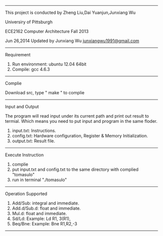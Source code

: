 **********************************************************************
This project is conducted by Zheng Liu,Dai Yuanjun,Junxiang Wu

Universiry of Pittsburgh

ECE2162 Computer Architecture Fall 2013



Jun 26,2014 Updated by Junxiang Wu 
junxiangwu1991@gmail.com

**********************************************************************
Requirement

1. Run environment: ubuntu 12.04 64bit 
2. Compile: gcc 4.6.3
**********************************************************************
Complie

Download src, type " make " to complie
**********************************************************************
Input and Output

The program will read input under its current path and print out result to termial. Which means you need to put input and program in the same floder.

1. input.txt: Instructions.
2. config.txt: Hardware configuration, Register & Memory Initialization.
3. output.txt: Result file.

***********************************************************************
Execute Instruction 

1. complie
2. put input.txt and config.txt to the same directory with complied "tomasulo" 
3. run in terminal "./tomasulo"

***********************************************************************
Operation Supported

1. Add/Sub: integral and immediate.
2. Add.d/Sub.d: float and immediate.
3. Mul.d: float and immediate.
4. Sd/Ld: Example: Ld R1, 3(R1),
5. Beq/Bne: Example: Bne R1,R2,-3

***********************************************************************
